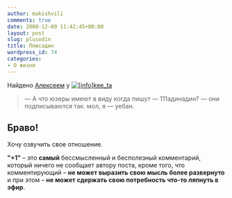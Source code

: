 ```yaml
---
author: makishvili
comments: true
date: 2008-12-09 11:42:45+00:00
layout: post
slug: plusodin
title: Плюсадин
wordpress_id: 74
categories:
- О жизни
---
```


Найдено [Алексеем](http://secondiary.ru/index.php/articles/1170) у [![[info]](http://stat.livejournal.com/img/userinfo.gif)](http://www.livejournal.com/users/kee_ta/info)[kee_ta](http://users.livejournal.com/kee_ta)


> — А что юзеры имеют в виду когда пишут — 111адинадин?
— они подписываются так. мол, я — уебан.





## Браво!



Хочу озвучить свое отношение.

**"+1"** – это **самый** бессмысленный и бесполезный комментарий, который ничего не сообщает автору поста, кроме того, что комментирующий
– **не может выразить свою мысль более развернуто** и при этом
– **не может сдержать свою потребность что-то ляпнуть в эфир**.
